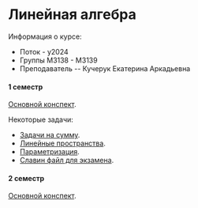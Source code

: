 # Линейная алгебра

Информация о курсе:

* Поток - y2024
* Группы М3138 - М3139
* Преподаватель -- Кучерук Екатерина Аркадьевна

#### 1 семестр

[Основной конспект](./LinearAlgebra-1.pdf).

Некоторые задачи:
- [Задачи на сумму](./sum.pdf).
- [Линейные пространства](./linear-facture.pdf).
- [Параметризация](./parametr.pdf).
- [Славин файл для экзамена](./Exam-1.pdf).

####  2 семестр

[Основной конспект](./LinearAlgebra-2.pdf).

